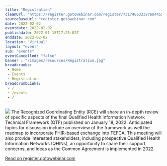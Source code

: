 ```yaml
--- 
title: "Registration"
cleanUrl: "https://register.gotowebinar.com/register/7317405333876844559"
sourceBaseUrl: "register.gotowebinar.com"
date: 2022-02-02
eventdate: 2022-02-02
publishdate: 2022-01-18T17:25:02Z
enddate: 2022-02-02
location: "Virtual"
layout: "event"
sub: "events"
eventCancelled: "false"
banner : "/images/resources/Registration.jpg"
breadcrumbs:
 - Home
 - Events
 - Registration
breadcrumbLinks:
 - / 
 - /events
 - / 
---
```

![](https://images.gotowebinar.com/191b8a23b6a98d64768b7732e0f65511) The Recognized Coordinating Entity (RCE) will share an in-depth review of specific aspects of the final Qualified Health Information Network Technical Framework (QTF) published on January 18, 2022. Anticipated topics for discussion include an overview of the framework as well the roadmap to incorporate FHIR-based exchange into TEFCA. This meeting will also provide interested stakeholders, including prospective Qualified Health Information Networks (QHINs), an opportunity to share their support, concerns, and ideas as the Common Agreement is implemented in 2022.

  
  
[Read on register.gotowebinar.com](https://register.gotowebinar.com/register/7317405333876844559)
